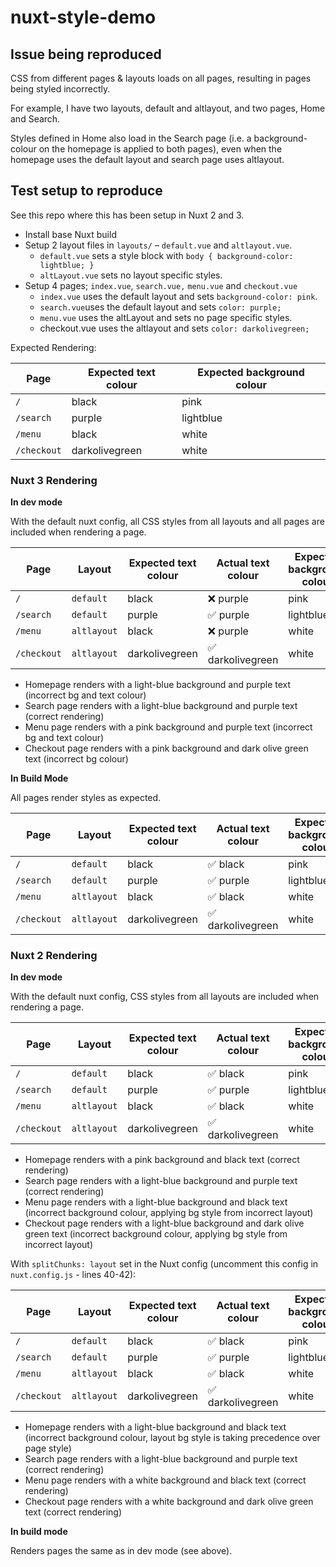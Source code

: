 # nuxt-style-demo

## Issue being reproduced

CSS from different pages & layouts loads on all pages, resulting in pages being styled incorrectly.

For example, I have two layouts, default and altlayout, and two pages, Home and Search.

Styles defined in Home also load in the Search page (i.e. a background-colour on the homepage is applied to both pages), even when the homepage uses the default layout and search page uses altlayout.

## Test setup to reproduce

See this repo where this has been setup in Nuxt 2 and 3.

- Install base Nuxt build
- Setup 2 layout files in `layouts/` – `default.vue` and `altlayout.vue`.
    - `default.vue` sets a style block with `body { background-color: lightblue; }`
    - `altLayout.vue` sets no layout specific styles.
- Setup 4 pages; `index.vue`, `search.vue,` `menu.vue` and `checkout.vue`
    - `index.vue` uses the default layout and sets `background-color: pink`.
    - `search.vue`uses the default layout and sets `color: purple;`
    - `menu.vue` uses the altLayout and sets no page specific styles.
    - checkout.vue uses the altlayout and sets `color: darkolivegreen;`


Expected Rendering:

| Page        | Expected text colour | Expected background colour |
| ----------- | -------------------- | -------------------------- |
| `/`         | black                | pink                       |
| `/search`   | purple               | lightblue                  |
| `/menu`     | black                | white                      |
| `/checkout` | darkolivegreen       | white                      |


### Nuxt 3 Rendering

**In dev mode**

With the default nuxt config, all CSS styles from all layouts and all pages are included when rendering a page.

| Page        | Layout      | Expected text colour | Actual text colour | Expected background colour | Actual background colour |
| ----------- | ----------- | -------------------- | ------------------ | -------------------------- | ------------------------ |
| `/`         | `default`   | black                | ❌ purple          | pink                       | ❌ lightblue             |
| `/search`   | `default`   | purple               | ✅ purple          | lightblue                  | ✅ lightblue             |
| `/menu`     | `altlayout` | black                | ❌ purple          | white                      | ❌ pink                  |
| `/checkout` | `altlayout` | darkolivegreen       | ✅ darkolivegreen  | white                      | ❌ pink                  |

- Homepage renders with a light-blue background and purple text (incorrect bg and text colour)
- Search page renders with a light-blue background and purple text (correct rendering)
- Menu page renders with a pink background and purple text (incorrect bg and text colour)
- Checkout page renders with a pink background and dark olive green text (incorrect bg colour)

**In Build Mode**

All pages render styles as expected.

| Page        | Layout      | Expected text colour | Actual text colour | Expected background colour | Actual background colour |
| ----------- | ----------- | -------------------- | ------------------ | -------------------------- | ------------------------ |
| `/`         | `default`   | black                | ✅ black           | pink                       | ✅ pink                  |
| `/search`   | `default`   | purple               | ✅ purple          | lightblue                  | ✅ lightblue             |
| `/menu`     | `altlayout` | black                | ✅ black           | white                      | ✅ white                 |
| `/checkout` | `altlayout` | darkolivegreen       | ✅ darkolivegreen  | white                      | ✅ white                 |

### Nuxt 2 Rendering

**In dev mode**

With the default nuxt config, CSS styles from all layouts are included when rendering a page.

| Page        | Layout      | Expected text colour | Actual text colour | Expected background colour | Actual background colour |
| ----------- | ----------- | -------------------- | ------------------ | -------------------------- | ------------------------ |
| `/`         | `default`   | black                | ✅ black           | pink                       | ✅ pink                  |
| `/search`   | `default`   | purple               | ✅ purple          | lightblue                  | ✅ lightblue             |
| `/menu`     | `altlayout` | black                | ✅ black           | white                      | ❌ lightblue             |
| `/checkout` | `altlayout` | darkolivegreen       | ✅ darkolivegreen  | white                      | ❌ lightblue             |

- Homepage renders with a pink background and black text (correct rendering)
- Search page renders with a light-blue background and purple text (correct rendering)
- Menu page renders with a light-blue background and black text (incorrect background colour, applying bg style from incorrect layout)
- Checkout page renders with a light-blue background and dark olive green text (incorrect background colour, applying bg style from incorrect layout)

With `splitChunks: layout` set in the Nuxt config (uncomment this config in `nuxt.config.js` - lines 40-42):

| Page        | Layout      | Expected text colour | Actual text colour | Expected background colour | Actual background colour |
| ----------- | ----------- | -------------------- | ------------------ | -------------------------- | ------------------------ |
| `/`         | `default`   | black                | ✅ black           | pink                       | ❌ lightblue             |
| `/search`   | `default`   | purple               | ✅ purple          | lightblue                  | ✅ lightblue             |
| `/menu`     | `altlayout` | black                | ✅ black           | white                      | ✅ white                 |
| `/checkout` | `altlayout` | darkolivegreen       | ✅ darkolivegreen  | white                      | ✅ white                 |

- Homepage renders with a light-blue background and black text (incorrect background colour, layout bg style is taking precedence over page style)
- Search page renders with a light-blue background and purple text (correct rendering)
- Menu page renders with a white background and black text (correct rendering)
- Checkout page renders with a white background and dark olive green text (correct rendering)

**In build mode**

Renders pages the same as in dev mode (see above).